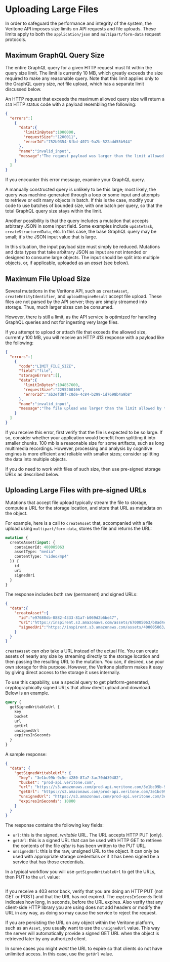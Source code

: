 <!-- ---
title: Uploading Large Files
--- -->
# Uploading Large Files

In order to safeguard the performance and integrity of the system, the
Veritone API imposes size limits on API requests and file uploads.
These limits apply to both the `application/json` and `multipart/form-data`
request protocols.

## Maximum GraphQL Query Size

The entire GraphQL query for a given HTTP request must fit within the
query size limit. The limit is currently 10 MB, which greatly exceeds the size required to make any reasonable query. Note that this limit applies only
to the GraphQL query size, _not_ file upload, which has a separate limit
discussed below.

An HTTP request that exceeds the maximum allowed query size will
return a `413` HTTP status code with a payload resembling the following:
```json
{
  "errors":[
    {
      "data":{
        "limitInBytes":1000000,
        "requestSize":"1200011",
        "errorId":"752b9354-8fbd-4071-9a2b-522add55b944"
      },
      "name":"invalid_input",
      "message":"The request payload was larger than the limit allowed by this server. The maximum JSON request size is 10000000 bytes (10 mb)."
    }
  ]
}
```

If you encounter this error message, examine your GraphQL query.

A manually constructed query is unlikely to be this large; most likely,
the query was machine-generated through a loop or some input and
attempts to retrieve or edit many objects in batch.
If this is the case, modify your code to use batches of bounded size,
with one batch per query, so that the total GraphQL query size stays
within the limit.

Another possibility is that the query includes a mutation that accepts
arbitrary JSON in some input field. Some examples include `updateTask`,
`createStructuredData`, etc. In this case, the base GraphQL query may
be small; it's the JSON input value that is large.

In this situation, the input payload size must simply be reduced.
Mutations and data types that take arbitrary JSON as input are not
intended or designed to consume large objects. The input should be
split into multiple objects, or, if applicable, uploaded as an _asset_
(see below).

## Maximum File Upload Size

Several mutations in the Veritone API, such as `createAsset`,
`createEntityIdentifier`, and `uploadEngineResult` accept file upload.
These files are not parsed by the API server; they are simply streamed
into storage. Thus, much larger sizes can be consumed.

However, there is still a limit, as the API service is optimized for
handling GraphQL queries and not for ingesting very large files.

If you attempt to upload or attach file that exceeds the allowed size,
currently 100 MB, you will receive an HTTP 413 response with a payload
like the following:

```json
{
  "errors":[
    {
      "code":"LIMIT_FILE_SIZE",
      "field":"file",
      "storageErrors":[],
      "data":{
        "limitInBytes":104857600,
        "requestSize":"2295200106",
        "errorId":"ab3efd8f-c0de-4c84-b299-1d7698b4a9b8"
      },
      "name":"invalid_input",
      "message":"The file upload was larger than the limit allowed by this server. The maximum file upload size is 104857600 bytes (100 mb)."
    }
  ]
}
```

If you receive this error, first verify that the file is expected to be
so large. If so, consider whether your application would benefit from splitting
it into smaller chunks. 100 mb is a reasonable size for some artifacts, such as
long multimedia recordings. However, processing and analysis by cognitive
engines is more efficient and reliable with smaller sizes; consider splitting
the data into multiple objects.

If you do need to work with files of such size, then use pre-signed
storage URLs as described below.

## Uploading Large Files with pre-signed URLs

Mutations that accept file upload typically stream the file to storage,
compute a URL for the storage location, and store that URL as metadata
on the object.

For example, here is a call to `createAsset` that, accompanied with a
file upload using `multipart/form-data`, stores the file and returns the URL:

```graphql
mutation {
  createAsset(input: {
    containerId: 400005063
    assetType: "media"
    contentType: "video/mp4"
  }) {
    id
    uri
    signedUri
  }
}
```

The response includes both raw (permanent) and signed URLs:
```json
{
  "data":{
    "createAsset":{
      "id":"e97680db-0882-4333-81a7-b069d2b6be47",
      "uri":"https://inspirent.s3.amazonaws.com/assets/670005063/b8ad4c2d-6539-4627-8095-9843901d494d.mp4",
      "signedUri":"https://inspirent.s3.amazonaws.com/assets/400005063/a8ad3b2d-6539-4627-8095-9843901d494d.mp4?X-Amz-Algorithm=AWS4-HMAC-SHA256&X-Amz-Credential=AKIAI7L6G7PCOOOLA7MQ%2F20180507%2Fus-east-1%2Fs3%2Faws4_request&X-Amz-Date=20180507T222856Z&X-Amz-Expires=3600&X-Amz-Signature=55ca05b8edbefe1bb0ece70c0b40562f69b5be147c88e8c8c19e25dc73dc741d&X-Amz-SignedHeaders=host"
    }
  }
}
```

`createAsset` can _also_ take a URL instead of the actual file.
You can create assets of nearly any size by streaming directly to the storage
location and then passing the resulting URL to the mutation.
You can, if desired, use your own storage for this purpose. However, the
Veritone platform makes it easy by giving direct access to the storage
it uses internally.

To use this capability, use a special query to get platform-generated,
cryptographically signed URLs that allow direct upload and download.
Below is an example.

```graphql
query {
  getSignedWritableUrl {
    key
    bucket
    url
    getUrl
    unsignedUrl
    expiresInSeconds
  }
}
```

A sample response:

```json
{
  "data": {
    "getSignedWritableUrl": {
      "key": "3e1bc99b-9c5e-4280-87a7-3ac70dd39482",
      "bucket": "prod-api.veritone.com",
      "url": "https://s3.amazonaws.com/prod-api.veritone.com/3e1bc99b-9c5e-4280-87a7-3ac70dd39482?X-Amz-Algorithm=AWS4-HMAC-SHA256&X-Amz-Credential=AKIAJSGMPJHUC4ZLIYMQ%2F20180507%2Fus-east-1%2Fs3%2Faws4_request&X-Amz-Date=20180507T223634Z&X-Amz-Expires=10800&X-Amz-Signature=1eed5e973843e397510def0325437571d350b3ad90320a4f8dc9f4d9b503f798&X-Amz-SignedHeaders=host",
      "getUrl": "https://s3.amazonaws.com/prod-api.veritone.com/3e1bc99b-9c5e-4280-87a7-3ac70dd39482?X-Amz-Algorithm=AWS4-HMAC-SHA256&X-Amz-Credential=AKIAJSGMPJHUC4ZLIYMQ%2F20180507%2Fus-east-1%2Fs3%2Faws4_request&X-Amz-Date=20180507T223634Z&X-Amz-Expires=10800&X-Amz-Signature=25b1753f8c46a204c2a5f1e9c4bb23fdb98cf1d2c0a4d02936ac2978417b8ab1&X-Amz-SignedHeaders=host",
      "unsignedUrl": "https://s3.amazonaws.com/prod-api.veritone.com/3e1bc99b-9c5e-4280-87a7-3ac70dd39482",
      "expiresInSeconds": 10800
    }
  }
}
```

The response contains the following key fields:
* `url`:  this is the signed, _writable_ URL. The URL accepts HTTP PUT (only).
* `getUrl`:  this is a signed URL that can be used with HTTP GET to retrieve
 the contents of the file _after_ is has been written to the PUT URL.
* `unsignedUrl`:  this is the raw, unsigned URL to the object. It can only
 be used with appropriate storage credentials _or_ if it has been signed
 be a service that has those credentials.

In a typical workflow you will use `getSignedWritableUrl` to get the
URLs, then PUT to the `url` value:

```bash$ curl -v -X PUT "https://s3.amazonaws.com/prod-api.veritone.com/3e1bc99b-9c5e-4280-87a7-3ac70dd39482?X-Amz-Algorithm=AWS4-HMAC-SHA256&X-Amz-Credential=AKIAJSGMPJHUC4ZLIYMQ%2F20180507%2Fus-east-1%2Fs3%2Faws4_request&X-Amz-Date=20180507T223634Z&X-Amz-Expires=10800&X-Amz-Signature=1eed5e973043e397510def0325437571d350b3ad90320a4f8dc9f4d9b503f798&X-Amz-SignedHeaders=host" -d @test.mp4
```

If you receive a 403 error back, verify that you are doing an HTTP PUT (not GET
or POST) and that the URL has not expired. The `expiresInSeconds` field
indicates how long, in seconds, before the URL expires. Also verify that
any client-side HTTP library you are using does not add headers or modify
the URL in any way, as doing so may cause the service to reject the request.

If you are persisting the URL on any object within the Veritone platform,
such as an `Asset`,
you usually want to use the `unsignedUrl` value. This way the server will
automatically provide a signed GET URL when the object is retrieved later
by any authorized client.

In some cases you might _want_ the URL to expire so that clients do not have
unlimited access. In this case, use the `getUrl` value.
